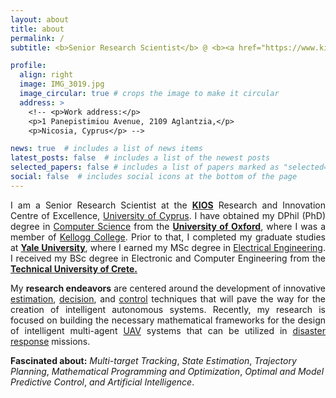 ```yaml
---
layout: about
title: about
permalink: /
subtitle: <b>Senior Research Scientist</b> @ <b><a href="https://www.kios.ucy.ac.cy/" target="_blank">KIOS CoE</a></b>

profile:
  align: right
  image: IMG_3019.jpg
  image_circular: true # crops the image to make it circular
  address: > 
    <!-- <p>Work address:</p>
    <p>1 Panepistimiou Avenue, 2109 Aglantzia,</p>
    <p>Nicosia, Cyprus</p> -->

news: true  # includes a list of news items
latest_posts: false  # includes a list of the newest posts
selected_papers: false # includes a list of papers marked as "selected={true}"
social: false  # includes social icons at the bottom of the page
---
```



<p style="text-align: justify;">
I am a Senior Research Scientist at the <b><a href="https://www.kios.ucy.ac.cy/" target="_blank">KIOS</a></b> Research and Innovation Centre of Excellence, <a href="https://www.ucy.ac.cy/?lang=en" target="_blank">University of Cyprus</a>. I have obtained my DPhil (PhD) degree in <a href="https://www.cs.ox.ac.uk" target="_blank">Computer Science</a> from the <b><a href="https://www.ox.ac.uk" target="_blank">University of Oxford</a></b>, where I was a member of <a href="https://www.kellogg.ox.ac.uk" target="_blank">Kellogg College</a>. Prior to that, I completed my graduate studies at <b><a href="https://www.yale.edu" target="_blank">Yale University</a></b>, where I earned my MSc degree in <a href="https://seas.yale.edu/departments/electrical-engineering" target="_blank">Electrical Engineering</a>. I received my BSc degree in Electronic and Computer Engineering from the <b><a href="https://www.ece.tuc.gr/en/home" target="_blank">Technical University of Crete.</a></b>
</p>

<p style="text-align: justify;">
My <b>research endeavors</b> are centered around the development of innovative <a href="https://en.wikipedia.org/wiki/Estimation_theory" target="_blank">estimation</a>, <a href="https://en.wikipedia.org/wiki/Decision_theory" target="_blank">decision</a>, and <a href="https://en.wikipedia.org/wiki/Optimal_control" target="_blank">control</a> techniques that will pave the way for the creation of intelligent autonomous systems. Recently, my research is focused on building the necessary mathematical frameworks for the design of intelligent multi-agent <a href="https://en.wikipedia.org/wiki/Unmanned_aerial_vehicle" target="_blank">UAV</a> systems that can be utilized in <a href="https://www.undrr.org/gar" target="_blank">disaster response</a> missions. 
</p>


**Fascinated about:** _Multi-target Tracking_, _State Estimation_, _Trajectory Planning_, _Mathematical Programming and Optimization_, _Optimal and Model Predictive Control_, _and_ _Artificial Intelligence_. 



